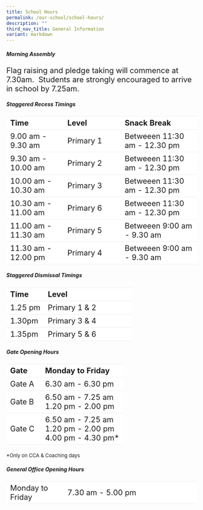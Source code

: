 ```yaml
---
title: School Hours
permalink: /our-school/school-hours/
description: ""
third_nav_title: General Information
variant: markdown
---
```

##### **Morning Assembly**
<p style="font-size: 20px;">Flag raising and pledge taking will commence at 7.30am.&nbsp; Students are strongly encouraged to arrive in school by 7.25am.</p> 
 
##### **Staggered Recess Timings**
 
<table border="0" style="font-size: 20px;box-sizing: inherit; border-collapse: collapse; border-spacing: 0px; max-width: 100%; width: 100%;"> <tbody style="box-sizing: inherit;"> <tr border="1" style="box-sizing: inherit; background: rgb(255, 255, 255);"><td border="0" style="border: 1px solid #eee;border-left:0px;border-right:0px;box-sizing: inherit; padding: 5px 10px; width: 30%;"><b>Time</b></td> <td border="0" style="border: 1px solid #eee;border-left:0px;border-right:0px;box-sizing: inherit; padding: 5px 10px; width: 30%;"><b>Level</b></td> <td border="0" style="border: 1px solid #eee;border-left:0px;border-right:0px;box-sizing: inherit; padding: 5px 10px; width: 40%;"><b>Snack Break</b></td> </tr> <tr border="1" style="box-sizing: inherit; background: rgb(255, 255, 255);"> <td border="0" style="border: 1px solid #eee;border-left:0px;border-right:0px;box-sizing: inherit; padding: 5px 10px; width: 30%;">9.00 am - 9.30 am<br></td> <td border="0" style="border: 1px solid #eee;border-left:0px;border-right:0px;box-sizing: inherit; padding: 5px 10px; width: 30%;">Primary 1<br></td> <td border="0" style="border: 1px solid #eee;border-left:0px;border-right:0px;box-sizing: inherit; padding: 5px 10px; width: 40%;">Betweeen 11:30 am - 12.30 pm<br></td> </tr> <tr border="1" style="box-sizing: inherit; background: rgb(255, 255, 255);"> <td border="0" style="border: 1px solid #eee;border-left:0px;border-right:0px;box-sizing: inherit; padding: 5px 10px; width: 30%;">9.30 am - 10.00 am<br></td> <td border="0" style="border: 1px solid #eee;border-left:0px;border-right:0px;box-sizing: inherit; padding: 5px 10px; width: 30%;">Primary 2<br></td> <td border="0" style="border: 1px solid #eee;border-left:0px;border-right:0px;box-sizing: inherit; padding: 5px 10px; width: 40%;">Betweeen 11:30 am - 12.30 pm<br></td> </tr> <tr border="1" style="box-sizing: inherit; background: rgb(255, 255, 255);"> <td border="0" style="border: 1px solid #eee;border-left:0px;border-right:0px;box-sizing: inherit; padding: 5px 10px; width: 30%;">10.00 am - 10.30 am<br></td> <td border="0" style="border: 1px solid #eee;border-left:0px;border-right:0px;box-sizing: inherit; padding: 5px 10px; width: 30%;">Primary 3<br></td> <td border="0" style="border: 1px solid #eee;border-left:0px;border-right:0px;box-sizing: inherit; padding: 5px 10px; width: 40%;">Betweeen 11:30 am - 12.30 pm<br></td> </tr> <tr border="1" style="box-sizing: inherit; background: rgb(255, 255, 255);"> <td border="0" style="border: 1px solid #eee;border-left:0px;border-right:0px;box-sizing: inherit; padding: 5px 10px; width: 30%;">10.30 am - 11.00 am<br></td> <td border="0" style="border: 1px solid #eee;border-left:0px;border-right:0px;box-sizing: inherit; padding: 5px 10px; width: 30%;">Primary 6<br></td> <td border="0" style="border: 1px solid #eee;border-left:0px;border-right:0px;box-sizing: inherit; padding: 5px 10px; width: 40%;">Betweeen 11:30 am - 12.30 pm<br></td> </tr> <tr border="1" style="box-sizing: inherit; background: rgb(255, 255, 255);"> <td border="0" style="border: 1px solid #eee;border-left:0px;border-right:0px;box-sizing: inherit; padding: 5px 10px; width: 30%;">11.00 am - 11.30 am<br></td> <td border="0" style="border: 1px solid #eee;border-left:0px;border-right:0px;box-sizing: inherit; padding: 5px 10px; width: 30%;">Primary 5<br></td> <td border="0" style="border: 1px solid #eee;border-left:0px;border-right:0px;box-sizing: inherit; padding: 5px 10px; width: 40%;">Betweeen 9:00 am - 9.30 am<br></td> </tr> <tr border="1" style="box-sizing: inherit; background: rgb(255, 255, 255);"> <td border="0" style="border: 1px solid #eee;border-left:0px;border-right:0px;box-sizing: inherit; padding: 5px 10px; width: 30%;">11.30 am - 12.00 pm<br></td> <td border="0" style="border: 1px solid #eee;border-left:0px;border-right:0px;box-sizing: inherit; padding: 5px 10px; width: 30%;">Primary 4<br></td> <td border="0" style="border: 1px solid #eee;border-left:0px;border-right:0px;box-sizing: inherit; padding: 5px 10px; width: 40%;">Betweeen 9:00 am - 9.30 am<br></td> </tr> </tbody> </table> 
 
 
##### **Staggered Dismissal Timings**
 
<table border="0" style="font-size: 20px;box-sizing: inherit; border-collapse: collapse; border-spacing: 0px; max-width: 100%; width: 100%;"><tbody style="box-sizing: inherit;"><tr border="1" style="box-sizing: inherit; background: rgb(255, 255, 255);"><td border="0" style="border: 1px solid #eee;border-left:0px;border-right:0px;box-sizing: inherit; padding: 5px 10px; width: 30%;"><b>Time</b></td><td border="0" style="border: 1px solid #eee;border-left:0px;border-right:0px;box-sizing: inherit; padding: 5px 10px; width: 70%;"><b>Level</b></td></tr><tr style="box-sizing: inherit; background: rgb(255, 255, 255);"><td style="border: 1px solid #eee;border-left:0px;border-right:0px;box-sizing: inherit; padding: 5px 10px; width: 30%;">1.25 pm</td><td style="border: 1px solid #eee;border-left:0px;border-right:0px;box-sizing: inherit; padding: 5px 10px; width: 70%;">Primary 1 &amp; 2</td></tr><tr style="box-sizing: inherit; background: rgb(255, 255, 255);"><td style="border: 1px solid #eee;border-left:0px;border-right:0px;box-sizing: inherit; padding: 5px 10px; width: 30%;">1.30pm</td><td style="border: 1px solid #eee;border-left:0px;border-right:0px;box-sizing: inherit; padding: 5px 10px; width: 70%;">Primary 3 &amp; 4</td></tr><tr style="box-sizing: inherit; background: rgb(255, 255, 255);"><td style="border: 1px solid #eee;border-left:0px;border-right:0px;box-sizing: inherit; padding: 5px 10px; width: 30%;">1.35pm</td><td style="border: 1px solid #eee;border-left:0px;border-right:0px;box-sizing: inherit; padding: 5px 10px; width: 70%;">Primary 5 &amp; 6</td></tr></tbody></table> 
 
 
 
##### **Gate Opening Hours**
 
<table border="0" style="font-size: 20px;box-sizing: inherit; border-collapse: collapse; border-spacing: 0px; max-width: 100%; width: 100%;"><tbody style="box-sizing: inherit;"><tr border="1" style="box-sizing: inherit; background: rgb(255, 255, 255);"><td border="0" style="border: 1px solid #eee;border-left:0px;border-right:0px;box-sizing: inherit; padding: 5px 10px; width: 30%;"><b>Gate</b></td><td border="0" style="border: 1px solid #eee;border-left:0px;border-right:0px;box-sizing: inherit; padding: 5px 10px; width: 70%;"><b>Monday to Friday</b></td></tr><tr style="box-sizing: inherit; background: rgb(255, 255, 255);"><td style="border: 1px solid #eee;border-left:0px;border-right:0px;box-sizing: inherit; padding: 5px 10px; width: 30%;">Gate A</td><td style="border: 1px solid #eee;border-left:0px;border-right:0px;box-sizing: inherit; padding: 5px 10px; width: 70%;">6.30 am - 6.30 pm</td></tr><tr style="box-sizing: inherit; background: rgb(255, 255, 255);"><td style="border: 1px solid #eee;border-left:0px;border-right:0px;box-sizing: inherit; padding: 5px 10px; width: 30%;">Gate B</td><td style="border: 1px solid #eee;border-left:0px;border-right:0px;box-sizing: inherit; padding: 5px 10px; width: 70%;">6.50 am - 7.25 am<br>1.20 pm - 2.00 pm</td></tr><tr style="box-sizing: inherit; background: rgb(255, 255, 255);"><td style="border: 1px solid #eee;border-left:0px;border-right:0px;box-sizing: inherit; padding: 5px 10px; width: 30%;">Gate C</td><td style="border: 1px solid #eee;border-left:0px;border-right:0px;box-sizing: inherit; padding: 5px 10px; width: 70%;">6.50 am - 7.25 am<br>1.20 pm - 2.00 pm<br>4.00 pm - 4.30 pm*</td></tr></tbody></table> 
 
 
<font size="2">*Only on CCA &amp; Coaching days</font> 
 
 
##### **General Office Opening Hours**
 
<table border="0" style="font-size: 20px;box-sizing: inherit; border-collapse: collapse; border-spacing: 0px; max-width: 100%; width: 100%;"><tbody style="box-sizing: inherit;"><tr border="1" style="box-sizing: inherit; background: rgb(255, 255, 255);"><td border="0" style="border: 1px solid #eee;border-left:0px;border-right:0px;box-sizing: inherit; padding: 5px 10px; width: 30%;">Monday to Friday </td><td border="0" style="border: 1px solid #eee;border-left:0px;border-right:0px;box-sizing: inherit; padding: 5px 10px; width: 70%;">7.30 am - 5.00 pm</td></tr></tbody></table> 


